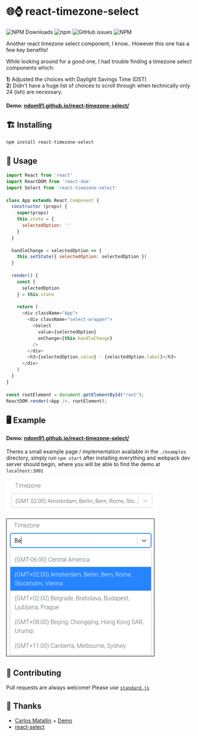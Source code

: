 # 🌐⌚ react-timezone-select

![NPM Downloads](https://img.shields.io/npm/dm/react-timezone-select?style=flat-square)
![npm](https://img.shields.io/npm/v/react-timezone-select?style=flat-square)
![GitHub issues](https://img.shields.io/github/issues/ndom91/react-timezone-select?style=flat-square)
![NPM](https://img.shields.io/npm/l/react-timezone-select?style=flat-square)


Another react timezone select component, I know.. However this one has a few key benefits!

While looking around for a good one, I had trouble finding a timezone select components which:   

**1**) Adjusted the choices with Daylight Savings Time (DST)    
**2**) Didn't have a huge list of choices to scroll through when technically only 24 (ish) are necessary. 

#### Demo: [ndom91.github.io/react-timezone-select/](https://ndom91.github.io/react-timezone-select/)

## 🏗️ Installing

```bash
npm install react-timezone-select
```

## 🔭 Usage 
```javascript
import React from 'react'
import ReactDOM from 'react-dom'
import Select from 'react-timezone-select'

class App extends React.Component {
  constructor (props) {
    super(props)
    this.state = {
      selectedOption: ''
    }
  }

  handleChange = selectedOption => {
    this.setState({ selectedOption: selectedOption })
  }

  render() {
    const {
      selectedOption
    } = this.state

    return (
      <div className="App">
        <div className="select-wrapper">
          <Select 
            value={selectedOption} 
            onChange={this.handleChange}
          />
        </div>
        <h3>{selectedOption.value} - {selectedOption.label}</h3>
      </div>
    )
  }
}

const rootElement = document.getElementById("root");
ReactDOM.render(<App />, rootElement);
```

## 🖥️ Example

#### Demo: [ndom91.github.io/react-timezone-select/](https://ndom91.github.io/react-timezone-select/)

Theres a small example page / implementation available in the `./examples` directory, simply run `npm start` after installing everything and webpack dev server should begin, where you will be able to find the demo at `localhost:3001`

![Screenshot 1](screenshots/1.png)

![Screenshot 3](screenshots/3.png)


## 🚧 Contributing

Pull requests are always welcome! Please use [`standard.js`](https://standardjs.com/)

## 🙏 Thanks

- [Carlos Matallin](https://github.com/matallo/) + [Demo](https://codepen.io/matallo/pen/WEjKqG?editors=1010)
- [react-select](https://react-select.com)

